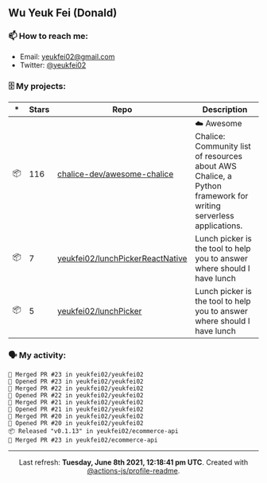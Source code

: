 ## Wu Yeuk Fei (Donald)

### 📫 How to reach me:

- Email: [yeukfei02@gmail.com](yeukfei02@gmail.com)
- Twitter: [@yeukfei02](https://twitter.com/yeukfei02)

### 🗄 My projects:

|*|Stars|Repo|Description|
|---|---|---|---|
| 📦 | 116 | [chalice-dev/awesome-chalice](https://github.com/chalice-dev/awesome-chalice) | ☁️ Awesome Chalice: Community list of resources about AWS Chalice, a Python framework for writing serverless applications. |
| 📦 | 7 | [yeukfei02/lunchPickerReactNative](https://github.com/yeukfei02/lunchPickerReactNative) | Lunch picker is the tool to help you to answer where should I have lunch |
| 📦 | 5 | [yeukfei02/lunchPicker](https://github.com/yeukfei02/lunchPicker) | Lunch picker is the tool to help you to answer where should I have lunch |

### 🗣 My activity:

```
🎉 Merged PR #23 in yeukfei02/yeukfei02
💪 Opened PR #23 in yeukfei02/yeukfei02
🎉 Merged PR #22 in yeukfei02/yeukfei02
💪 Opened PR #22 in yeukfei02/yeukfei02
🎉 Merged PR #21 in yeukfei02/yeukfei02
💪 Opened PR #21 in yeukfei02/yeukfei02
🎉 Merged PR #20 in yeukfei02/yeukfei02
💪 Opened PR #20 in yeukfei02/yeukfei02
📦 Released "v0.1.13" in yeukfei02/ecommerce-api
🎉 Merged PR #23 in yeukfei02/ecommerce-api
```

---

<p align="center">Last refresh: <b>Tuesday, June 8th 2021, 12:18:41 pm UTC</b>. Created with <a href=https://github.com/marketplace/actions/profile-readme>@actions-js/profile-readme</a>.</p>
